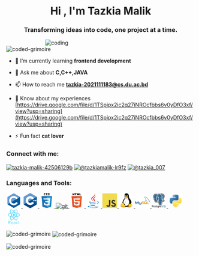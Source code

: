 <h1 align="center">Hi , I'm Tazkia Malik</h1>
<h3 align="center">Transforming ideas into code, one project at a time.</h3>
<img align="right" alt="coding" width="400" src="https://cdn.dribbble.com/users/6620596/screenshots/14792345/media/af61fa935b055891cb800a9e41ebb747.gif" />

<p align="left"> <img src="https://komarev.com/ghpvc/?username=coded-grimoire&label=Profile%20views&color=0e75b6&style=flat" alt="coded-grimoire" /> </p>

- 🌱 I’m currently learning **frontend development**

- 💬 Ask me about **C,C++,JAVA**

- 📫 How to reach me **tazkia-2021111183@cs.du.ac.bd**

- 📄 Know about my experiences [https://drive.google.com/file/d/1TSpipx2ic2q27iNROcfbbs6v0yDfO3xf/view?usp=sharing](https://drive.google.com/file/d/1TSpipx2ic2q27iNROcfbbs6v0yDfO3xf/view?usp=sharing)

- ⚡ Fun fact **cat lover**

<h3 align="left">Connect with me:</h3>
<p align="left">
<a href="https://linkedin.com/in/tazkia-malik-42506129b" target="blank"><img align="center" src="https://raw.githubusercontent.com/rahuldkjain/github-profile-readme-generator/master/src/images/icons/Social/linked-in-alt.svg" alt="tazkia-malik-42506129b" height="30" width="40" /></a>
<a href="https://www.youtube.com/c/@tazkiamalik-lr9fz" target="blank"><img align="center" src="https://raw.githubusercontent.com/rahuldkjain/github-profile-readme-generator/master/src/images/icons/Social/youtube.svg" alt="@tazkiamalik-lr9fz" height="30" width="40" /></a>
<a href="https://www.leetcode.com/@tazkia_007" target="blank"><img align="center" src="https://raw.githubusercontent.com/rahuldkjain/github-profile-readme-generator/master/src/images/icons/Social/leet-code.svg" alt="@tazkia_007" height="30" width="40" /></a>
</p>

<h3 align="left">Languages and Tools:</h3>
<p align="left"> <a href="https://www.cprogramming.com/" target="_blank" rel="noreferrer"> <img src="https://raw.githubusercontent.com/devicons/devicon/master/icons/c/c-original.svg" alt="c" width="40" height="40"/> </a> <a href="https://www.w3schools.com/cpp/" target="_blank" rel="noreferrer"> <img src="https://raw.githubusercontent.com/devicons/devicon/master/icons/cplusplus/cplusplus-original.svg" alt="cplusplus" width="40" height="40"/> </a> <a href="https://www.w3schools.com/css/" target="_blank" rel="noreferrer"> <img src="https://raw.githubusercontent.com/devicons/devicon/master/icons/css3/css3-original-wordmark.svg" alt="css3" width="40" height="40"/> </a> <a href="https://git-scm.com/" target="_blank" rel="noreferrer"> <img src="https://www.vectorlogo.zone/logos/git-scm/git-scm-icon.svg" alt="git" width="40" height="40"/> </a> <a href="https://www.w3.org/html/" target="_blank" rel="noreferrer"> <img src="https://raw.githubusercontent.com/devicons/devicon/master/icons/html5/html5-original-wordmark.svg" alt="html5" width="40" height="40"/> </a> <a href="https://www.java.com" target="_blank" rel="noreferrer"> <img src="https://raw.githubusercontent.com/devicons/devicon/master/icons/java/java-original.svg" alt="java" width="40" height="40"/> </a> <a href="https://developer.mozilla.org/en-US/docs/Web/JavaScript" target="_blank" rel="noreferrer"> <img src="https://raw.githubusercontent.com/devicons/devicon/master/icons/javascript/javascript-original.svg" alt="javascript" width="40" height="40"/> </a> <a href="https://www.linux.org/" target="_blank" rel="noreferrer"> <img src="https://raw.githubusercontent.com/devicons/devicon/master/icons/linux/linux-original.svg" alt="linux" width="40" height="40"/> </a> <a href="https://www.mysql.com/" target="_blank" rel="noreferrer"> <img src="https://raw.githubusercontent.com/devicons/devicon/master/icons/mysql/mysql-original-wordmark.svg" alt="mysql" width="40" height="40"/> </a> <a href="https://www.postgresql.org" target="_blank" rel="noreferrer"> <img src="https://raw.githubusercontent.com/devicons/devicon/master/icons/postgresql/postgresql-original-wordmark.svg" alt="postgresql" width="40" height="40"/> </a> <a href="https://www.python.org" target="_blank" rel="noreferrer"> <img src="https://raw.githubusercontent.com/devicons/devicon/master/icons/python/python-original.svg" alt="python" width="40" height="40"/> </a> <a href="https://reactjs.org/" target="_blank" rel="noreferrer"> <img src="https://raw.githubusercontent.com/devicons/devicon/master/icons/react/react-original-wordmark.svg" alt="react" width="40" height="40"/> </a> </p>

<p><img align="left" src="https://github-readme-stats.vercel.app/api/top-langs?username=coded-grimoire&show_icons=true&locale=en&layout=compact" alt="coded-grimoire" /></p>

<p>&nbsp;<img align="center" src="https://github-readme-stats.vercel.app/api?username=coded-grimoire&show_icons=true&locale=en" alt="coded-grimoire" /></p>

<p><img align="center" src="https://github-readme-streak-stats.herokuapp.com/?user=coded-grimoire&" alt="coded-grimoire" /></p>
